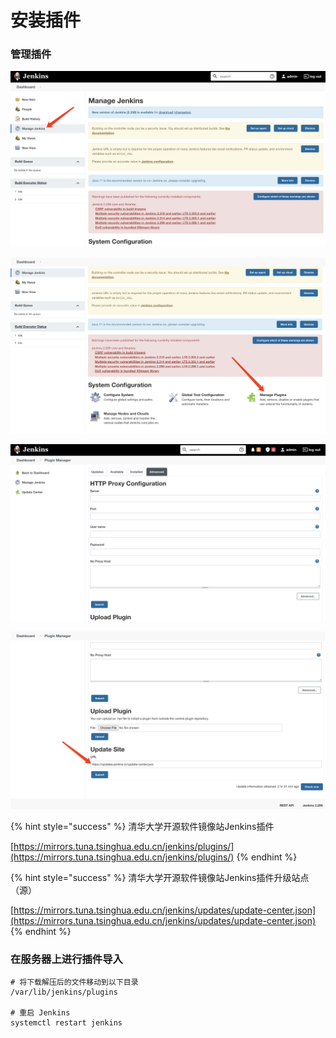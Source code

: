 # 安装插件

### 管理插件

![](<../../../.gitbook/assets/image (8) (1).png>)

![](<../../../.gitbook/assets/image (23).png>)

![](<../../../.gitbook/assets/image (5) (1).png>)

![](<../../../.gitbook/assets/image (27).png>)

{% hint style="success" %}
清华大学开源软件镜像站Jenkins插件

[https://mirrors.tuna.tsinghua.edu.cn/jenkins/plugins/](https://mirrors.tuna.tsinghua.edu.cn/jenkins/plugins/)
{% endhint %}

{% hint style="success" %}
清华大学开源软件镜像站Jenkins插件升级站点（源）

[https://mirrors.tuna.tsinghua.edu.cn/jenkins/updates/update-center.json](https://mirrors.tuna.tsinghua.edu.cn/jenkins/updates/update-center.json)
{% endhint %}

### 在服务器上进行插件导入

```
# 将下载解压后的文件移动到以下目录
/var/lib/jenkins/plugins

# 重启 Jenkins
systemctl restart jenkins
```
